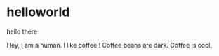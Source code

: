 # helloworld
hello there

Hey, i am a human. I like coffee !
Coffee beans are dark. Coffee is cool.

